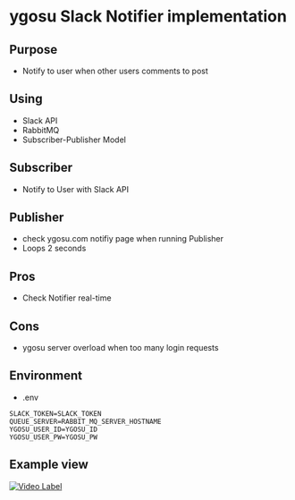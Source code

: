 # ygosu Slack Notifier implementation


## Purpose
- Notify to user when other users comments to post

## Using
- Slack API
- RabbitMQ 
- Subscriber-Publisher Model

## Subscriber
- Notify to User with Slack API

## Publisher
- check ygosu.com notifiy page when running Publisher
- Loops 2 seconds

## Pros
- Check Notifier real-time
## Cons
- ygosu server overload when too many login requests

## Environment
- .env
```
SLACK_TOKEN=SLACK_TOKEN
QUEUE_SERVER=RABBIT_MQ_SERVER_HOSTNAME
YGOSU_USER_ID=YGOSU_ID
YGOSU_USER_PW=YGOSU_PW
```

## Example view
 
[![Video Label](http://i.imgur.com/KT1TPcI_d.jpg?maxwidth=640&shape=thumb&fidelity=medium)](https://imgur.com/a/UhXKJBQ)
